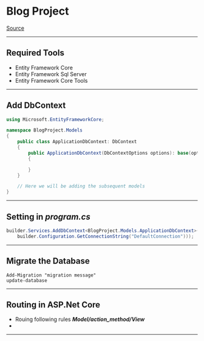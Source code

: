 # Blog Project 
[Source](https://www.youtube.com/watch?v=jhj9ouy7x1g&ab_channel=SameerSaini)

--- ---

## Required Tools

- Entity Framework Core
- Entity Framework Sql Server
- Entity Framework Core Tools

--- ---

## Add DbContext

```C#
using Microsoft.EntityFrameworkCore;

namespace BlogProject.Models
{
    public class ApplicationDbContext: DbContext
    {
        public ApplicationDbContext(DbContextOptions options): base(options)
        {

        }
    }

    // Here we will be adding the subsequent models
}

```
--- ---

## Setting in **_program.cs_**

```C#
builder.Services.AddDbContext<BlogProject.Models.ApplicationDbContext>(options => options.UseSqlServer(
    builder.Configuration.GetConnectionString("DefaultConnection")));
```

--- ---

## Migrate the Database

```shell
Add-Migration "migration message"
update-database
```

--- ---

## Routing in ASP.Net Core

- Rouing following rules **_Model/action_method/View_**
- 


--- ---